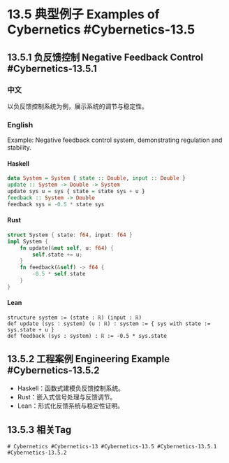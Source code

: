 # 13.5 典型例子 Examples of Cybernetics #Cybernetics-13.5

## 13.5.1 负反馈控制 Negative Feedback Control #Cybernetics-13.5.1

### 中文

以负反馈控制系统为例，展示系统的调节与稳定性。

### English

Example: Negative feedback control system, demonstrating regulation and stability.

#### Haskell

```haskell
data System = System { state :: Double, input :: Double }
update :: System -> Double -> System
update sys u = sys { state = state sys + u }
feedback :: System -> Double
feedback sys = -0.5 * state sys
```

#### Rust

```rust
struct System { state: f64, input: f64 }
impl System {
    fn update(&mut self, u: f64) {
        self.state += u;
    }
    fn feedback(&self) -> f64 {
        -0.5 * self.state
    }
}
```

#### Lean

```lean
structure system := (state : ℝ) (input : ℝ)
def update (sys : system) (u : ℝ) : system := { sys with state := sys.state + u }
def feedback (sys : system) : ℝ := -0.5 * sys.state
```

## 13.5.2 工程案例 Engineering Example #Cybernetics-13.5.2

- Haskell：函数式建模负反馈控制系统。
- Rust：嵌入式信号处理与反馈调节。
- Lean：形式化反馈系统与稳定性证明。

## 13.5.3 相关Tag

`# Cybernetics #Cybernetics-13 #Cybernetics-13.5 #Cybernetics-13.5.1 #Cybernetics-13.5.2`
